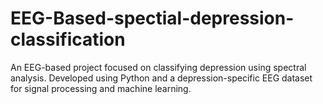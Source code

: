 # EEG-Based-spectial-depression-classification
An EEG-based project focused on classifying depression using spectral analysis. Developed using Python and a depression-specific EEG dataset for signal processing and machine learning.
